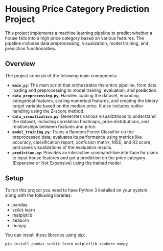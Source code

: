 # Housing Price Category Prediction Project

This project implements a machine learning pipeline to predict whether a house falls into a high price category based on various features. The pipeline includes data preprocessing, visualization, model training, and prediction functionalities.

## Overview

The project consists of the following main components:

-   **`main.py`**: The main script that orchestrates the entire pipeline, from data loading and preprocessing to model training, evaluation, and prediction.
-   **`data_preprocessing.py`**: Handles loading the dataset, encoding categorical features, scaling numerical features, and creating the binary target variable based on the median price. It also includes outlier handling using the Z-score method.
-   **`data_visualization.py`**: Generates various visualizations to understand the dataset, including correlation heatmaps, price distributions, and relationships between features and price.
-   **`model_training.py`**: Trains a Random Forest Classifier on the preprocessed data, evaluates its performance using metrics like accuracy, classification report, confusion matrix, MSE, and R2 score, and saves visualizations of the evaluation results.
-   **`prediction.py`**: Provides an interactive command-line interface for users to input house features and get a prediction on the price category (Expensive or Not Expensive) using the trained model.

## Setup

To run this project you need to have Python 3 installed on your system along with the following libraries:

-   pandas
-   scikit-learn
-   matplotlib
-   seaborn
-   numpy

You can install these libraries using pip:

```bash
pip install pandas scikit-learn matplotlib seaborn numpy
